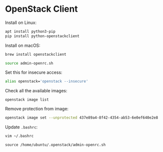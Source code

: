 # OpenStack Client

Install on Linux:
```bash
apt install python3-pip
pip install python-openstackclient
```

Install on macOS:
```bash
brew install openstackclient
```


```bash
source admin-openrc.sh
```

Set this for insecure access:
```bash
alias openstack='openstack --insecure'
```

Check all the available images:
```
openstack image list
```

Remove protection from image:
```bash
openstack image set --unprotected 437e89a4-8f42-4354-ab53-6e0ef640e2e8
```

Update `.bashrc`:
```bash
vim ~/.bashrc
```
```
source /home/ubuntu/.openstack/admin-openrc.sh
```
